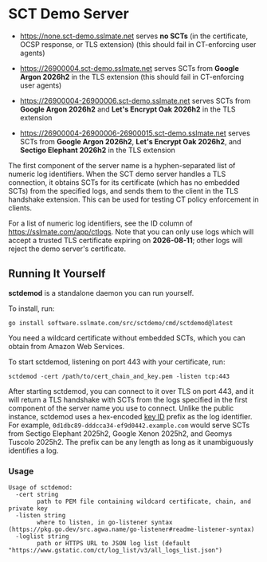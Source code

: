 # SCT Demo Server

* https://none.sct-demo.sslmate.net serves **no SCTs** (in the certificate, OCSP response, or TLS extension) (this should fail in CT-enforcing user agents)

* https://26900004.sct-demo.sslmate.net serves SCTs from **Google Argon 2026h2** in the TLS extension (this should fail in CT-enforcing user agents)

* https://26900004-26900006.sct-demo.sslmate.net serves SCTs from **Google Argon 2026h2** and **Let's Encrypt Oak 2026h2** in the TLS extension

* https://26900004-26900006-26900015.sct-demo.sslmate.net serves SCTs from **Google Argon 2026h2**, **Let's Encrypt Oak 2026h2**, and **Sectigo Elephant 2026h2** in the TLS extension

The first component of the server name is a hyphen-separated list of numeric log identifiers. When the SCT demo server handles a TLS connection, it obtains SCTs for its certificate (which has no embedded SCTs) from the specified logs, and sends them to the client in the TLS handshake extension. This can be used for testing CT policy enforcement in clients.

For a list of numeric log identifiers, see the ID column of <https://sslmate.com/app/ctlogs>.  Note that you can only use logs which will accept a trusted TLS certificate expiring on **2026-08-11**; other logs will reject the demo server's certificate.

## Running It Yourself

**sctdemod** is a standalone daemon you can run yourself.

To install, run:

```
go install software.sslmate.com/src/sctdemo/cmd/sctdemod@latest
```

You need a wildcard certificate without embedded SCTs, which you can obtain from Amazon Web Services.

To start sctdemod, listening on port 443 with your certificate, run:

```
sctdemod -cert /path/to/cert_chain_and_key.pem -listen tcp:443
```

After starting sctdemod, you can connect to it over TLS on port 443, and it will return a TLS handshake with SCTs from the logs specified in the first component of the server name you use to connect.  Unlike the public instance, sctdemod uses a hex-encoded [key ID](https://www.rfc-editor.org/rfc/rfc6962#section-3.2) prefix as the log identifier.  For example, `0d1dbc89-dddcca34-ef9d0442.example.com` would serve SCTs from Sectigo Elephant 2025h2, Google Xenon 2025h2, and Geomys Tuscolo 2025h2. The prefix can be any length as long as it unambiguously identifies a log.

### Usage

```
Usage of sctdemod:
  -cert string
        path to PEM file containing wildcard certificate, chain, and private key
  -listen string
        where to listen, in go-listener syntax (https://pkg.go.dev/src.agwa.name/go-listener#readme-listener-syntax)
  -loglist string
        path or HTTPS URL to JSON log list (default "https://www.gstatic.com/ct/log_list/v3/all_logs_list.json")
```
